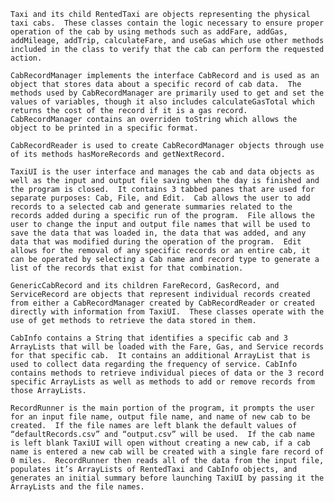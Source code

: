 	Taxi and its child RentedTaxi are objects representing the physical taxi cabs.  These classes contain the logic necessary to ensure proper operation of the cab by using methods such as addFare, addGas, addMileage, addTrip, calculateFare, and useGas which use other methods included in the class to verify that the cab can perform the requested action.

	CabRecordManager implements the interface CabRecord and is used as an object that stores data about a specific record of cab data.  The methods used by CabRecordManager are primarily used to get and set the values of variables, though it also includes calculateGasTotal which returns the cost of the record if it is a gas record.  CabRecordManager contains an overriden toString which allows the object to be printed in a specific format.

	CabRecordReader is used to create CabRecordManager objects through use of its methods hasMoreRecords and getNextRecord.

	TaxiUI is the user interface and manages the cab and data objects as well as the input and output file saving when the day is finished and the program is closed.  It contains 3 tabbed panes that are used for separate purposes: Cab, File, and Edit.  Cab allows the user to add records to a selected cab and generate summaries related to the records added during a specific run of the program.  File allows the user to change the input and output file names that will be used to save the data that was loaded in, the data that was added, and any data that was modified during the operation of the program.  Edit allows for the removal of any specific records or an entire cab, it can be operated by selecting a Cab name and record type to generate a list of the records that exist for that combination.

	GenericCabRecord and its children FareRecord, GasRecord, and ServiceRecord are objects that represent individual records created from either a CabRecordManager created by CabRecordReader or created directly with information from TaxiUI.  These classes operate with the use of get methods to retrieve the data stored in them.

	CabInfo contains a String that identifies a specific cab and 3 ArrayLists that will be loaded with the Fare, Gas, and Service records for that specific cab.  It contains an additional ArrayList that is used to collect data regarding the frequency of service. CabInfo contains methods to retrieve individual pieces of data or the 3 record specific ArrayLists as well as methods to add or remove records from those ArrayLists.

	RecordRunner is the main portion of the program, it prompts the user for an input file name, output file name, and name of new cab to be created.  If the file names are left blank the default values of “defaultRecords.csv” and “output.csv” will be used.  If the cab name is left blank TaxiUI will open without creating a new cab, if a cab name is entered a new cab will be created with a single fare record of 0 miles.  RecordRunner then reads all of the data from the input file, populates it’s ArrayLists of RentedTaxi and CabInfo objects, and generates an initial summary before launching TaxiUI by passing it the ArrayLists and the file names.
